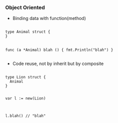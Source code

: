### Object Oriented

* Binding data with function(method)

<div class="code">
<pre>
<code>
type Animal struct {
}

func (a *Animal) blah () {
  fmt.Println("blah")
}
</code>
</pre>
</div>

* Code reuse, not by inherit but by composite

<div class="code">
<pre>
<code>
type Lion struct {
  Animal
}

var l := new(Lion)

l.blah()  // "blah"
</code>
</pre>
</div>

